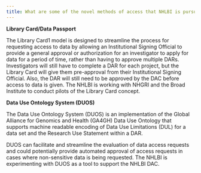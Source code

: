 ```yaml
---
title: What are some of the novel methods of access that NHLBI is pursuing?
---
```


**Library Card/Data Passport**

The Library Card1 model is designed to streamline the process for requesting access to data by allowing an Institutional Signing Official to provide a general approval or authorization for an investigator to apply for data for a period of time, rather than having to approve multiple DARs. Investigators will still have to complete a DAR for each project, but the Library Card will give them pre-approval from their Institutional Signing Official.  Also, the DAR will still need to be approved by the DAC before access to data is given. The NHLBI is working with NHGRI and the Broad Institute to conduct pilots of the Library Card concept.

**Data Use Ontology System (DUOS)**

The Data Use Ontology System (DUOS) is an implementation of the Global Alliance for Genomics and Health (GA4GH) Data Use Ontology that supports machine readable encoding of Data Use Limitations (DUL) for a data set and the Research Use Statement within a DAR.

DUOS can facilitate and streamline the evaluation of data access requests and could potentially provide automated approval of access requests in cases where non-sensitive data is being requested. The NHLBI is experimenting with DUOS as a tool to support the NHLBI DAC.

